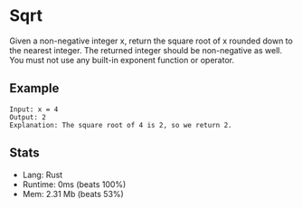 # Sqrt

Given a non-negative integer x, return the square root of x rounded down to the nearest integer. The returned integer should be non-negative as well. You must not use any built-in exponent function or operator.

## Example

```
Input: x = 4
Output: 2
Explanation: The square root of 4 is 2, so we return 2.
```

## Stats

- Lang: Rust
- Runtime: 0ms (beats 100%)
- Mem: 2.31 Mb (beats 53%)
